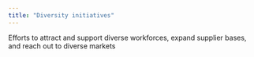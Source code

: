 ```yaml
---
title: "Diversity initiatives"
---
```

Efforts to attract and support diverse workforces, expand supplier bases, and reach out to diverse markets

